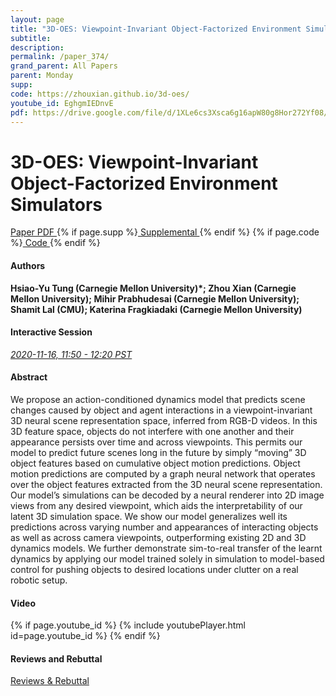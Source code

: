 ```yaml
---
layout: page
title: "3D-OES: Viewpoint-Invariant Object-Factorized Environment Simulators"
subtitle: 
description:
permalink: /paper_374/
grand_parent: All Papers
parent: Monday
supp: 
code: https://zhouxian.github.io/3d-oes/
youtube_id: EghgmIEDnvE
pdf: https://drive.google.com/file/d/1XLe6cs3Xsca6g16apW80g8Hor272Yf08/view
---
```


# 3D-OES: Viewpoint-Invariant Object-Factorized Environment Simulators

<a href="https://drive.google.com/file/d/1XLe6cs3Xsca6g16apW80g8Hor272Yf08/view" target="_blank" rel="noopener noreferrer" class="btn btn-blue"><i class="fa fa-file-text-o" aria-hidden="true"></i> Paper PDF </a> {% if page.supp %}<a href="" target="_blank" rel="noopener noreferrer" class="btn btn-green"><i class="fa fa-file-text-o" aria-hidden="true"></i> Supplemental </a>{% endif %} {% if page.code %}<a href="https://zhouxian.github.io/3d-oes/" target="_blank" rel="noopener noreferrer" class="btn"><i class="fa fa-github" aria-hidden="true"></i> Code </a>{% endif %} 

#### Authors
**Hsiao-Yu Tung (Carnegie Mellon University)*; Zhou Xian (Carnegie Mellon University); Mihir Prabhudesai (Carnegie Mellon University); Shamit Lal (CMU); Katerina Fragkiadaki (Carnegie Mellon University)**

#### Interactive Session
<a href="https://pheedloop.com/corl2020/virtual/?page=sessions&section=SESA0QLXC61N9NC9O" target="_blank" rel="noopener noreferrer"><em>2020-11-16, 11:50 - 12:20 PST </em></a>

#### Abstract
We propose an action-conditioned dynamics model that predicts scene changes caused by object and agent interactions in a viewpoint-invariant 3D neural scene representation space, inferred from RGB-D videos. In this 3D feature space, objects do not interfere with one another and their appearance persists over time and across viewpoints. This permits our model to predict future scenes long in the future by simply “moving” 3D object features based on cumulative object motion predictions.  Object motion predictions are computed by a graph neural network that operates over the object features extracted from the 3D neural scene representation. Our model’s simulations can be decoded by a neural renderer into 2D image views from any desired viewpoint, which aids the interpretability of our latent 3D simulation space.  We show our model generalizes well its predictions across varying number and appearances of interacting objects as well as across camera viewpoints, outperforming existing 2D and 3D dynamics models. We further demonstrate sim-to-real transfer of the learnt dynamics by applying our model trained solely in simulation to model-based control for pushing objects to desired locations under clutter on a real robotic setup.

#### Video
{% if page.youtube_id %}
{% include youtubePlayer.html id=page.youtube_id %}
{% endif %}

#### Reviews and Rebuttal
<a href="https://drive.google.com/file/d/1tfobI2V32MRgnfkkUC7_WdlcCY1_cWfH/view" target="_blank" rel="noopener noreferrer" class="btn btn-purple"><i class="fa fa-pencil-square-o" aria-hidden="true"></i> Reviews & Rebuttal </a>

